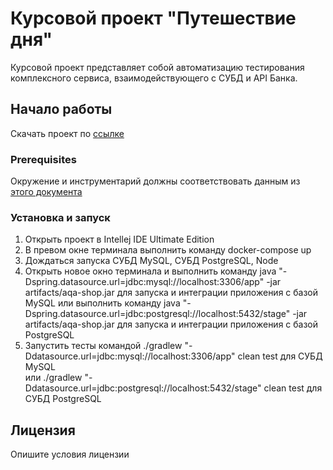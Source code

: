 # Курсовой проект "Путешествие дня"

Курсовой проект представляет собой автоматизацию тестирования комплексного сервиса, взаимодействующего с СУБД и API Банка.

## Начало работы

Скачать проект по [ссылке](https://github.com/aidthebest/coursework1) 

### Prerequisites

Окружение и инструментарий должны соответствовать данным из [этого документа](https://github.com/aidthebest/coursework1/blob/master/docs/Plan.md)

### Установка и запуск

1. Открыть проект в Intellej IDE Ultimate Edition
2. В превом окне терминала выполнить команду docker-compose up
3. Дождаться запуска СУБД MySQL, СУБД PostgreSQL, Node
4. Открыть новое окно терминала и выполнить команду java "-Dspring.datasource.url=jdbc:mysql://localhost:3306/app" -jar artifacts/aqa-shop.jar для запуска и интеграции приложения с базой MySQL 
   или выполнить команду java "-Dspring.datasource.url=jdbc:postgresql://localhost:5432/stage" -jar artifacts/aqa-shop.jar для запуска и интеграции приложения с базой PostgreSQL
5. Запустить тесты командой ./gradlew "-Ddatasource.url=jdbc:mysql://localhost:3306/app" clean test для СУБД MySQL  
   или ./gradlew "-Ddatasource.url=jdbc:postgresql://localhost:5432/stage" clean test для СУБД PostgreSQL

## Лицензия

Опишите условия лицензии



[comment]: <> (java -jar artifacts/aqa-shop.jar --spring.config.location=./application.postgres.properties)

[comment]: <> (- запускаем приложение с доступом в постгрес)

[comment]: <> (java -jar artifacts/aqa-shop.jar --spring.config.location=./application.mysql.properties)

[comment]: <> (запускать SUT с помощью команды вида &#40;для mysql&#41;)

[comment]: <> (java "-Dspring.datasource.url=jdbc:mysql://localhost:3306/app" -jar artifacts/aqa-shop.jar)

[comment]: <> (тесты с помощью)

[comment]: <> (./gradlew "-Ddatasource.url=jdbc:mysql://localhost:3306/app" clean test)

[comment]: <> (URL базы данных в коде можно будет получить с помощью)

[comment]: <> (System.getProperty&#40;"datasource.url"&#41;)
